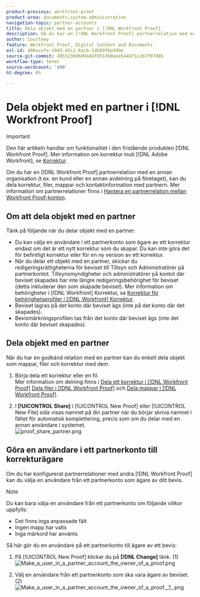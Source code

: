 ```yaml
---
product-previous: workfront-proof
product-area: documents;system-administration
navigation-topic: partner-accounts
title: Dela objekt med en partner i [!DNL Workfront Proof]
description: Om du har en [!DNL Workfront Proof] partnerrelation med en annan organisation (t.ex. en kund eller en annan avdelning på företaget), kan du dela korrektur, filer, mappar och kontaktinformation med partnern. Mer information om partnerrelationer finns i Hantera en partnerrelation mellan [!DNL Workfront Proof] konton.
author: Courtney
feature: Workfront Proof, Digital Content and Documents
exl-id: d80acefe-19d3-45c2-8acb-1db89f6e49be
source-git-commit: 405523606094d4f8553b0aee544d71c2b7f97d86
workflow-type: tm+mt
source-wordcount: '490'
ht-degree: 0%

---
```


# Dela objekt med en partner i [!DNL Workfront Proof]

>[!IMPORTANT]
>
>Den här artikeln handlar om funktionalitet i den fristående produkten [!DNL Workfront Proof]. Mer information om korrektur inuti [!DNL Adobe Workfront], se [Korrektur](../../../review-and-approve-work/proofing/proofing.md).

Om du har en [!DNL Workfront Proof] partnerrelation med en annan organisation (t.ex. en kund eller en annan avdelning på företaget), kan du dela korrektur, filer, mappar och kontaktinformation med partnern. Mer information om partnerrelationer finns i [Hantera en partnerrelation mellan Workfront Proof-konton](../../../workfront-proof/wp-acct-admin/partner-accounts/manage-partner-relationship-between-wp-accts.md).

## Om att dela objekt med en partner

Tänk på följande när du delar objekt med en partner:

* Du kan välja en användare i ett partnerkonto som ägare av ett korrektur endast om det är ett nytt korrektur som du skapar. Du kan inte göra det för befintligt korrektur eller för en ny version av ett korrektur.
* När du delar ett objekt med en partner, skickar du redigeringsrättigheterna för beviset till Tillsyn och Administratörer på partnerkontot. Tillsynsmyndigheter och administratörer på kontot där beviset skapades har inte längre redigeringsbehörighet för beviset (detta inkluderar den som skapade beviset). Mer information om behörigheter i [!DNL Workfront] Korrektur, se [Korrektur för behörighetsprofiler i [!DNL Workfront] Korrektur](../../../workfront-proof/wp-acct-admin/account-settings/proof-perm-profiles-in-wp.md).
* Beviset lagras på det konto där beviset ägs (inte på det konto där det skapades).
* Bevismärkningsprofilen tas från det konto där beviset ägs (inte det konto där beviset skapades).

## Dela objekt med en partner

När du har en godkänd relation med en partner kan du enkelt dela objekt som mappar, filer och korrektur med dem.

1. Börja dela ett korrektur eller en fil.\
   Mer information om delning finns i [Dela ett korrektur i [!DNL Workfront Proof]](../../../workfront-proof/wp-work-proofsfiles/share-proofs-and-files/share-proof.md)  [Dela filer i [!DNL Workfront Proof]](../../../workfront-proof/wp-work-proofsfiles/share-proofs-and-files/share-files.md) och [Dela mappar i [!DNL Workfront Proof]](../../../workfront-proof/wp-work-proofsfiles/organize-your-work/share-folders.md).

1. I **[!UICONTROL Share]** i [!UICONTROL New Proof] eller [!UICONTROL New File] sida visas namnet på din partner när du börjar skriva namnet i fältet för automatisk komplettering, precis som om du delar med en annan användare i systemet.\
   ![proof_share_partner.png](assets/proof-share-partner-350x258.png)

## Göra en användare i ett partnerkonto till korrekturägare

Om du har konfigurerat partnerrelationer med andra [!DNL Workfront Proof] kan du välja en användare från ett partnerkonto som ägare av ditt bevis.

>[!NOTE]
>
>Du kan bara välja en användare från ett partnerkonto om följande villkor uppfylls:
>
>* Det finns inga anpassade fält
>* Ingen mapp har valts
>* Inga märkord har använts
>


Så här gör du en användare på ett partnerkonto till ägare av ett bevis:

1. På [!UICONTROL New Proof] klickar du på **[!DNL Change]** länk. (1)\
   ![Make_a_user_in_a_partner_account_the_owner_of_a_proof.png](assets/make-a-user-in-a-partner-account-the-owner-of-a-proof-350x74.png)

1. Välj en användare från ett partnerkonto som ska vara ägare av beviset. (2)\
   ![Make_a_user_in_a_partner_account_the_owner_of_a_proof__1_.png](assets/make-a-user-in-a-partner-account-the-owner-of-a-proof--1--350x209.png)
